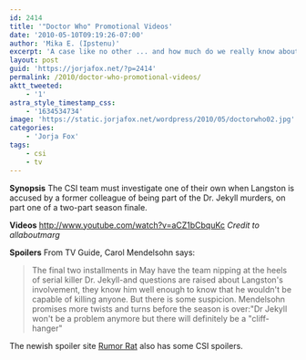 ```yaml
---
id: 2414
title: '"Doctor Who" Promotional Videos'
date: '2010-05-10T09:19:26-07:00'
author: 'Mika E. (Ipstenu)'
excerpt: 'A case like no other ... and how much do we really know about Langston? Talk about this Thursday''s ep here!'
layout: post
guid: 'https://jorjafox.net/?p=2414'
permalink: /2010/doctor-who-promotional-videos/
aktt_tweeted:
    - '1'
astra_style_timestamp_css:
    - '1634534734'
image: 'https://static.jorjafox.net/wordpress/2010/05/doctorwho02.jpg'
categories:
    - 'Jorja Fox'
tags:
    - csi
    - tv
---
```


**Synopsis**
The CSI team must investigate one of their own when Langston is accused by a former colleague of being part of the Dr. Jekyll murders, on part one of a two-part season finale.

**Videos**
http://www.youtube.com/watch?v=aCZ1bCbquKc
<em>Credit to allaboutmarg</em>

**Spoilers**
From TV Guide, Carol Mendelsohn says:
<blockquote>The final two installments in May have the team nipping at the heels of serial killer Dr. Jekyll-and questions are raised about Langston's involvement, they know him well enough to know that he wouldn't be capable of killing anyone. But there is some suspicion. Mendelsohn promises more twists and turns before the season is over:"Dr Jekyll won't be a problem anymore but there will definitely be a "cliff-hanger"</blockquote>

The newish spoiler site <a href="http://rumorrat.com/?s=CSI">Rumor Rat</a> also has some CSI spoilers.

